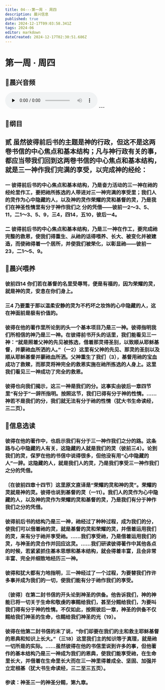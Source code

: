 ```yaml
---
title: 04---第一周 · 周四
description: 晨兴信息
published: true
date: 2024-12-17T09:03:58.341Z
tags: 2024-06
editor: markdown
dateCreated: 2024-12-17T02:30:51.686Z
---
```


# 第一周 · 周四

## 🎵晨兴音频
<audio id="audio" controls="" preload="none">
      <source id="mp3" src="/2024-06/week1/week1day4.mp3">
</audio>
---

## 📖纲目

## 贰    虽然彼得前后书的主题是神的行政，但这不是这两卷书信的中心焦点和基本结构；凡与神行政有关的事，都应当带我们回到这两卷书信的中心焦点和基本结构，就是三一神作我们完满的享受，以完成神的经纶：

### 一    彼得前后书的中心焦点和基本结构，乃是奋力活动的三一神在祂的经纶里作工，要把祂所拣选的人带进对三一神完满的享受里；我们人的灵作为心中隐藏的人，以及神的灵作荣耀的灵和基督的灵，乃是我们在神圣性情里有分于神作我们之 分的凭借——彼前一2～3、5、11，二1～3、5、9，三4，四14，五10，彼后一4。

### 二    彼得前后书的中心焦点和基本结构，乃是三一神在作工，要完成祂完整的救恩，使我们得重生、从祂的话得喂养、长大、被变化并被建造，而使祂得着一个居所，并使我们被荣化，以彰显祂——彼前一23，二1～5、9。

## 📖晨兴喂养

### 彼前四14    你们若在基督的名里受辱骂，便是有福的，因为荣耀的灵，就是神的灵，安息在你们身上。

### 三4    乃要重于那以温柔安静的灵为不朽坏之妆饰的心中隐藏的人，这在神面前是极有价值的。

### 彼得在他的著作里所论到的头一个基本项目乃是三一神。彼得指明我们所相信的神乃是三一神。在彼得前书开头的话里，我们能看见三一神：“就是照着父神的先见被拣选，借着那灵得圣别，以致顺从耶稣基督，并蒙祂血所洒的人。”（一2）这里有父神的先见、那灵的圣别以及顺从耶稣基督并蒙祂血所洒。父神重生了我们（3），基督用祂的宝血成功了救赎，而那灵将神完全的救恩实施在祂所拣选的人身上。这里我们看见三一神成功了完全的救恩。

### 彼得也向我们揭示，这三一神是我们的分。这事实由彼后一章四节里“有分于”一辞所指明。按照这节，我们已得有分于神的性情。……神若不是我们的分，我们就无法有分于祂的性情（犹大书生命读经，三二页）。

## 📖信息选读

### 彼得在他的著作中，也启示我们有分于三一神作我们之分的路。这条路与心中隐藏的人有关，这隐藏的人就是我们的灵（彼前三4）。论到我们的灵，保罗在他的书信中说得很多，但他没有用“心中隐藏的人”一辞。这隐藏的人，就是我们人的灵，乃是我们享受三一神作我们之分的凭借。

### 〔在彼前四章十四节〕这里原文直译是“荣耀的灵和神的灵”。荣耀的灵就是神的灵。彼得也说到基督的灵（一11）。我们人的灵作为心中隐藏的人，以及神的灵作为荣耀的灵和基督的灵，乃是我们有分于神作我们之分的凭借。

### 彼得前后书的结构乃是三一神，祂经过了种种过程，成为我们的分，使我们可以借着祂的灵，就是基督的灵和荣耀的灵，并借着运用我们的灵，来有分于祂并享受祂。……我们享受祂，乃是借着运用我们的灵，与神圣的灵合作并回应这灵。……我们研读彼得著作中其他各点的时候，若紧紧抓住基本思想和基本结构，就会得着丰富，且会非常丰富、完全并细致地经历三一神。

### 彼得和犹大都有力地指明，三一神经过了一个过程，为要替我们作许多事并成为我们的一切，使我们能有分于祂作我们的享受。

### 〔彼得〕在第二封书信的开头论到神圣的供备。他告诉我们，神的神能已将一切关于生命和敬虔的事赐给我们，甚至分赐给我们，为要叫我们得有分于神的性情。不仅如此，按照彼后一章，神圣的供备不仅赐给我们神圣的生命，也赐给我们神圣的光（19）。

### 彼得在他第二封书信的末了说，“你们却要在我们的主和救主耶稣基督的恩典和知识上长大。”（三18）这里我们主的知识等于真理，就是祂一切所是的实际。……虽然彼得在他的书信里说到许多的事，但他著作的基本结构乃是三一神成为我们的恩典，使我们能享受祂，在生命里长大，并借着在生命里长大而在三一神里得着成全、坚固、加强并立定根基（犹大书生命读经，三二至三五页）。

### 参读：神圣三一的神圣分赐，第九章。
<!-- Google tag (gtag.js) -->
<script async src="https://www.googletagmanager.com/gtag/js?id=G-1P8709Z16T"></script>
<script>
  window.dataLayer = window.dataLayer || [];
  function gtag(){dataLayer.push(arguments);}
  gtag('js', new Date());

  gtag('config', 'G-1P8709Z16T');
</script>